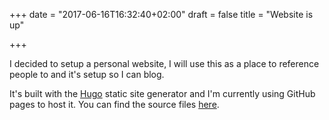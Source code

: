+++
date = "2017-06-16T16:32:40+02:00"
draft = false 
title = "Website is up"

+++

I decided to setup a personal website, I will use this as
a place to reference people to and it's setup so I can blog.

It's built with the [Hugo](https://gohugo.io/) static site
generator and I'm currently using GitHub pages to host it. You can find
the source files [here](https://github.com/funrep/funrep.github.io/tree/develop).
